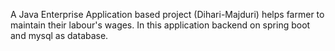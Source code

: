 A Java Enterprise Application based project (Dihari-Majduri) helps farmer to maintain their labour's wages.
In this application backend on spring boot and mysql as database.
